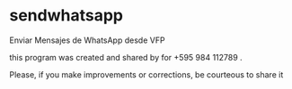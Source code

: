# sendwhatsapp
Enviar Mensajes de WhatsApp desde VFP

this program was created and shared by for +595 984 112789 .

Please, if you make improvements or corrections, be courteous to share it
